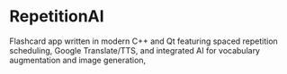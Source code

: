 # RepetitionAI

Flashcard app written in modern C++ and Qt featuring spaced repetition
scheduling, Google Translate/TTS, and integrated AI for vocabulary augmentation
and image generation,
